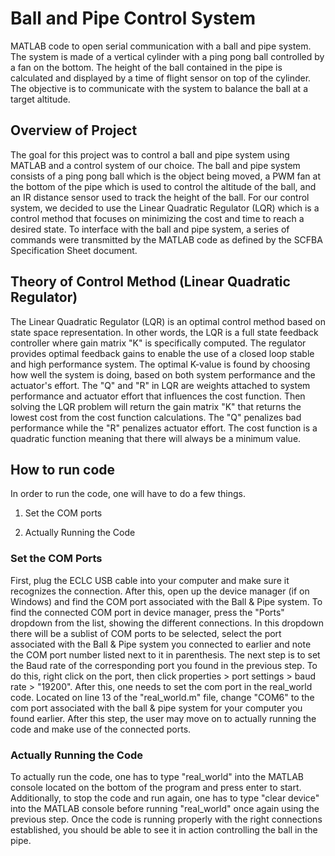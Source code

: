 # Ball and Pipe Control System
MATLAB code to open serial communication with a ball and pipe system. The system is made of a vertical cylinder with a ping pong ball controlled by a fan on the bottom. The height of the ball contained in the pipe is calculated and displayed by a time of flight sensor on top of the cylinder. The objective is to communicate with the system to balance the ball at a target altitude. 


## Overview of Project

The goal for this project was to control a ball and pipe system using MATLAB and a control system of our choice. The ball and pipe system consists of a ping pong ball which is the object being moved, a PWM fan at the bottom of the pipe which is used to control the altitude of the ball, and an IR distance sensor used to track the height of the ball. For our control system, we decided to use the Linear Quadratic Regulator (LQR) which is a control method that focuses on minimizing the cost and time to reach a desired state. To interface with the ball and pipe system, a series of commands were transmitted by the MATLAB code as defined by the SCFBA Specification Sheet document.

## Theory of Control Method (Linear Quadratic Regulator)

The Linear Quadratic Regulator (LQR) is an optimal control method based on state space representation. In other words, the LQR is a full state feedback controller where gain matrix "K" is specifically computed. The regulator provides optimal feedback gains to enable the use of a closed loop stable and high performance system. The optimal K-value is found by choosing how well the system is doing, based on both system performance and the actuator's effort. The "Q" and "R" in LQR are weights attached to system performance and actuator effort that influences the cost function. Then solving the LQR problem will return the gain matrix "K" that returns the lowest cost from the cost function calculations. The "Q" penalizes bad performance while the "R" penalizes actuator effort. The cost function is a quadratic function meaning that there will always be a minimum value.



## How to run code

In order to run the code, one will have to do a few things.
  
 1) Set the COM ports
  
 2) Actually Running the Code

### Set the COM Ports

First, plug the ECLC USB cable into your computer and make sure it recognizes the connection. After this, open up the device manager (if on Windows) and find the COM port associated with the Ball & Pipe system. To find the connected COM port in device manager, press the "Ports" dropdown from the list, showing the different connections. In this dropdown there will be a sublist of COM ports to be selected, select the port associated with the Ball & Pipe system you connected to earlier and note the COM port number listed next to it in parenthesis. The next step is to set the Baud rate of the corresponding port you found in the previous step. To do this, right click on the port, then click properties > port settings > baud rate > "19200". After this, one needs to set the com port in the real_world code. Located on line 13 of the "real_world.m" file, change "COM6" to the com port associated with the ball & pipe system for your computer you found earlier. After this step, the user may move on to actually running the code and make use of the connected ports. 


### Actually Running the Code

To actually run the code, one has to type "real_world" into the MATLAB console located on the bottom of the program and press enter to start. Additionally, to stop the code and run again, one has to type "clear device" into the MATLAB console before running "real_world" once again using the previous step. Once the code is running properly with the right connections established, you should be able to see it in action controlling the ball in the pipe.
